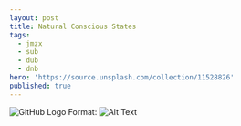```yaml
---
layout: post
title: Natural Conscious States
tags:
  - jmzx
  - sub
  - dub
  - dnb
hero: 'https://source.unsplash.com/collection/11528826'
published: true
---
```


![GitHub Logo](/images/logo.png)
Format: ![Alt Text](url)

